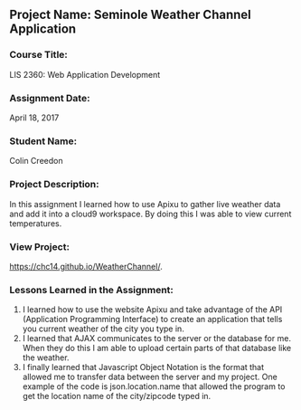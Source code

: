 ## Project Name:  Seminole Weather Channel Application

### Course Title:
LIS 2360:  Web Application Development

### Assignment Date:  
April 18, 2017

### Student Name:  
Colin Creedon

### Project Description:
In this assignment I learned how to use Apixu to gather live weather data and add it into a cloud9 workspace. By doing this I was able to view current temperatures.

### View Project:
https://chc14.github.io/WeatherChannel/. 


### Lessons Learned in the Assignment:
1. I learned how to use the website Apixu and take advantage of the API (Application Programming Interface) to create an application that tells you current weather of the city you type in.
2. I learned that AJAX communicates to the server or the database for me. When they do this I am able to upload certain parts of that database like the weather.
3. I finally learned that Javascript Object Notation is the format that allowed me to transfer data between the server and my project. One example of the code is json.location.name that allowed the program to get the location name of the city/zipcode typed in.